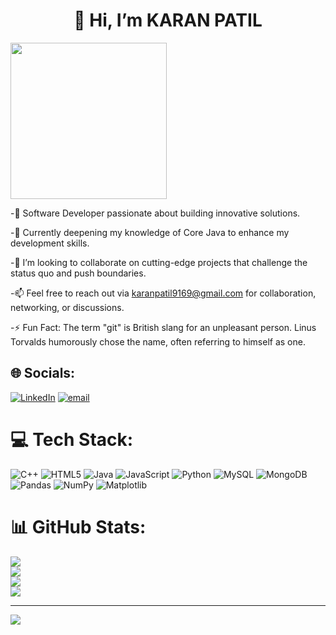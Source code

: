<h1 align="center">👋 Hi, I’m KARAN PATIL</h1>


<img align="center" src="https://camo.githubusercontent.com/88adc7c88c9d3dba7479020846ed35d13410e3707c7f149e1c6140cc6beaef9a/68747470733a2f2f70687973696373677572756b756c2e66696c65732e776f726470726573732e636f6d2f323031392f30322f6368617261637465722d312e676966" width="250">






-🔧 Software Developer passionate about building innovative solutions.

-🌱 Currently deepening my knowledge of Core Java to enhance my development skills.

-🚀 I’m looking to collaborate on cutting-edge projects that challenge the status quo and push boundaries.

-📫 Feel free to reach out via karanpatil9169@gmail.com for collaboration, networking, or discussions.

-⚡ Fun Fact: The term "git" is British slang for an unpleasant person. Linus Torvalds humorously chose the name, often referring to himself as one.





## 🌐 Socials:
[![LinkedIn](https://img.shields.io/badge/LinkedIn-%230077B5.svg?logo=linkedin&logoColor=white)](https://www.linkedin.com/in/karan-patil-73195424a/) [![email](https://img.shields.io/badge/Email-D14836?logo=gmail&logoColor=white)](mailto:karanpatil9169@gmail.com) 

# 💻 Tech Stack:
![C++](https://img.shields.io/badge/c++-%2300599C.svg?style=for-the-badge&logo=c%2B%2B&logoColor=white) ![HTML5](https://img.shields.io/badge/html5-%23E34F26.svg?style=for-the-badge&logo=html5&logoColor=white) ![Java](https://img.shields.io/badge/java-%23ED8B00.svg?style=for-the-badge&logo=openjdk&logoColor=white) ![JavaScript](https://img.shields.io/badge/javascript-%23323330.svg?style=for-the-badge&logo=javascript&logoColor=%23F7DF1E) ![Python](https://img.shields.io/badge/python-3670A0?style=for-the-badge&logo=python&logoColor=ffdd54)   ![MySQL](https://img.shields.io/badge/mysql-4479A1.svg?style=for-the-badge&logo=mysql&logoColor=white) ![MongoDB](https://img.shields.io/badge/MongoDB-%234ea94b.svg?style=for-the-badge&logo=mongodb&logoColor=white) ![Pandas](https://img.shields.io/badge/pandas-%23150458.svg?style=for-the-badge&logo=pandas&logoColor=white) ![NumPy](https://img.shields.io/badge/numpy-%23013243.svg?style=for-the-badge&logo=numpy&logoColor=white) ![Matplotlib](https://img.shields.io/badge/Matplotlib-%23ffffff.svg?style=for-the-badge&logo=Matplotlib&logoColor=black) 
# 📊 GitHub Stats:
![](http://github-profile-summary-cards.vercel.app/api/cards/profile-details?username=Karan-patil2&theme=github_dark)<br/>
![](https://github-readme-stats.vercel.app/api?username=Karan-patil2&theme=dark&hide_border=false&include_all_commits=true&count_private=false)<br/>
![](https://github-readme-streak-stats.herokuapp.com/?user=Karan-patil2&theme=dark&hide_border=false)<br/>
![](https://github-readme-stats.vercel.app/api/top-langs/?username=Karan-patil2&theme=dark&hide_border=false&include_all_commits=true&count_private=false&layout=compact)

---
[![](https://visitcount.itsvg.in/api?id=Karan-patil2&icon=2&color=0)](https://visitcount.itsvg.in)

<!-- Proudly created with GPRM ( https://gprm.itsvg.in ) -->


<!---
Karan-patil2/Karan-patil2 is a ✨ special ✨ repository because its `README.md` (this file) appears on your GitHub profile.
You can click the Preview link to take a look at your changes.
--->

